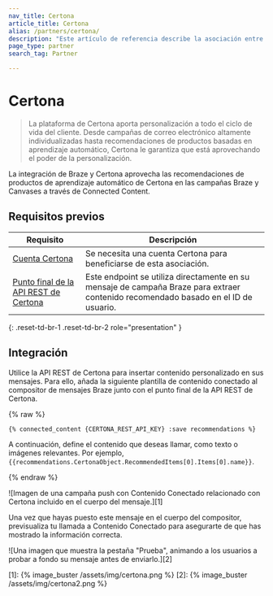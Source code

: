 ```yaml
---
nav_title: Certona
article_title: Certona
alias: /partners/certona/
description: "Este artículo de referencia describe la asociación entre Braze y Certona, una solución de personalización omnicanal en tiempo real que ofrece personalización en todo el ciclo de vida del cliente. Utiliza Certona con el socio de contenido conectado de Braze para insertar fácilmente recomendaciones de contenido en campañas multicanal."
page_type: partner
search_tag: Partner

---
```


# Certona

> La plataforma de Certona aporta personalización a todo el ciclo de vida del cliente. Desde campañas de correo electrónico altamente individualizadas hasta recomendaciones de productos basadas en aprendizaje automático, Certona le garantiza que está aprovechando el poder de la personalización.

La integración de Braze y Certona aprovecha las recomendaciones de productos de aprendizaje automático de Certona en las campañas Braze y Canvases a través de Connected Content.

## Requisitos previos

| Requisito| Descripción|
| ---| ---|
| [Cuenta Certona](https://manage.certona.com/) | Se necesita una cuenta Certona para beneficiarse de esta asociación. |
| [Punto final de la API REST de Certona](https://manage.certona.com/) | Este endpoint se utiliza directamente en su mensaje de campaña Braze para extraer contenido recomendado basado en el ID de usuario. |
{: .reset-td-br-1 .reset-td-br-2 role="presentation" }

## Integración

Utilice la API REST de Certona para insertar contenido personalizado en sus mensajes. Para ello, añada la siguiente plantilla de contenido conectado al compositor de mensajes Braze junto con el punto final de la API REST de Certona.

{% raw %}
```liquid
{% connected_content {CERTONA_REST_API_KEY} :save recommendations %}
```

A continuación, define el contenido que deseas llamar, como texto o imágenes relevantes. Por ejemplo, `{{recommendations.CertonaObject.RecommendedItems[0].Items[0].name}}`.

{% endraw %}

![Imagen de una campaña push con Contenido Conectado relacionado con Certona incluido en el cuerpo del mensaje.][1]

Una vez que hayas puesto este mensaje en el cuerpo del compositor, previsualiza tu llamada a Contenido Conectado para asegurarte de que has mostrado la información correcta.

![Una imagen que muestra la pestaña "Prueba", animando a los usuarios a probar a fondo su mensaje antes de enviarlo.][2]

[1]: {% image_buster /assets/img/certona.png %}
[2]: {% image_buster /assets/img/certona2.png %}